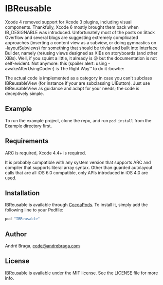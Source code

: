 # IBReusable

Xcode 4 removed support for Xcode 3 plugins, including visual components. Thankfully, Xcode 6 mostly brought them back when IB_DESIGNABLE was introduced. Unfortunately most of the posts on Stack Overflow and several blogs are suggesting extremely complicated approaches (inserting a content view as a subview, or doing gymnastics on -layoutSubviews) for something that should be trivial and built into Interface Builder, namely (re)using views designed as XIBs on storyboards (and other XIBs). Well, if you squint a little, it already is :stuck_out_tongue_winking_eye: but the documentation is not self-evident. Not anymore: this (spoiler alert: using -awakeAfterUsingCoder:) is The Right Way™ to do it :bowtie:

The actual code is implemented as a category in case you can't subclass IBReusableView (for instance if your are subclassing UIButton). Just use IBReusableView as guidance and adapt for your needs; the code is deceptively simple.

## Example

To run the example project, clone the repo, and run `pod install` from the Example directory first.

## Requirements

ARC is required, Xcode 4.4+ is required.

It is probably compatible with any system version that supports ARC and compiler that supports literal array syntax. Other than guarded autolayout calls that are all iOS 6.0 compatible, only APIs introduced in iOS 4.0 are used.

## Installation

IBReusable is available through [CocoaPods](http://cocoapods.org). To install
it, simply add the following line to your Podfile:

```ruby
pod "IBReusable"
```

## Author

André Braga, code@andrebraga.com

## License

IBReusable is available under the MIT license. See the LICENSE file for more info.
